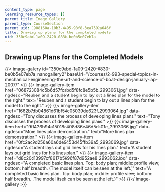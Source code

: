 ```yaml
---
content_type: page
learning_resource_types: []
parent_title: Image Gallery
parent_type: CourseSection
parent_uid: 1908160a-10b3-4495-98f8-3ea7592a646f
title: Drawing up plans for the completed models
uid: 350c9abd-1a09-2420-0830-be0b5e07eb7a
---
```


Drawing up Plans for the Completed Models
-----------------------------------------
{{< image-gallery id="350c9abd-1a09-2420-0830-be0b5e07eb7a_nanogallery2" baseUrl="/courses/2-993-special-topics-in-mechanical-engineering-the-art-and-science-of-boat-design-january-iap-2007/" >}}
{{< image-gallery-item href="068723084c5b6d57fcabd5f8fc8e5b5b_2993061.jpg" data-ngdesc="Reuben and a student begin to lay out a lines plan for the model to the right." text="Reuben and a student begin to lay out a lines plan for the model to the right." >}}
{{< image-gallery-item href="1662b7db04861d61bf54c05039de623f_2993064.jpg" data-ngdesc="Tony discusses the process of developing lines plans." text="Tony discusses the process of developing lines plans." >}}
{{< image-gallery-item href="9f1426b94a15018c408d86e46d5da01e_2993066.jpg" data-ngdesc="More lines plan demonstration." text="More lines plan demonstration." >}}
{{< image-gallery-item href="0fc2ac9d256a60a6de9453d45ffb39a5_2993069.jpg" data-ngdesc="A student lays out grid lines for his lines plan." text="A student lays out grid lines for his lines plan." >}}
{{< image-gallery-item href="d8c20d13997cf8617b5696f87d952ae8_2993062.jpg" data-ngdesc="A completed basic lines plan. Top: body plan; middle: profile view; bottom: half breadth. (The model itself can be seen at the left.)" text="A completed basic lines plan. Top: body plan; middle: profile view; bottom: half breadth. (The model itself can be seen at the left.)" >}}
{{</ image-gallery >}}